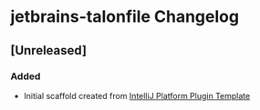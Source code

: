 <!-- Keep a Changelog guide -> https://keepachangelog.com -->

# jetbrains-talonfile Changelog

## [Unreleased]
### Added
- Initial scaffold created from [IntelliJ Platform Plugin Template](https://github.com/JetBrains/intellij-platform-plugin-template)
